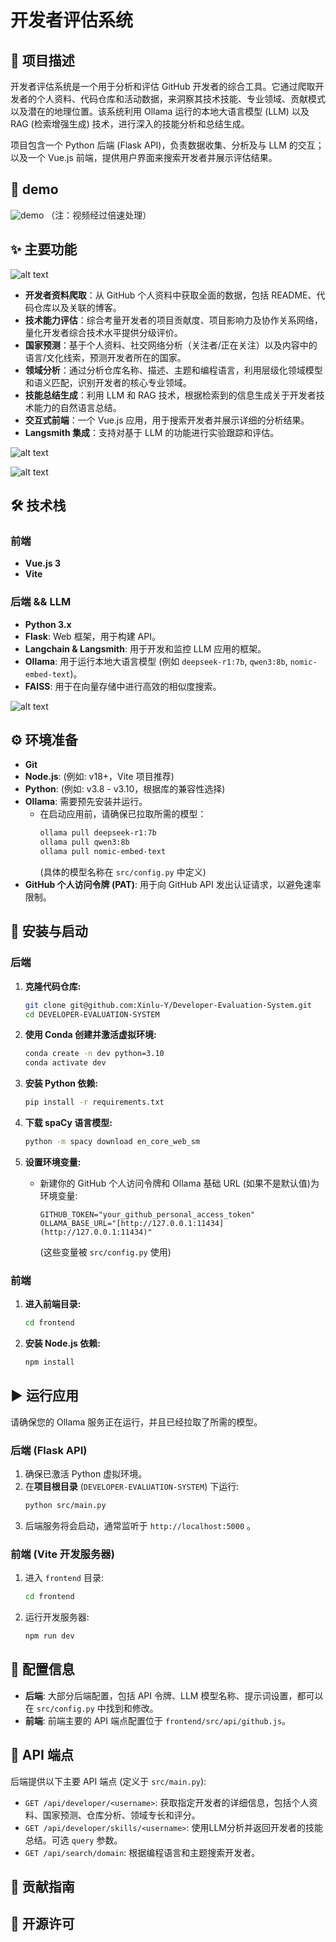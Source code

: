 # 开发者评估系统

## 📖 项目描述

开发者评估系统是一个用于分析和评估 GitHub 开发者的综合工具。它通过爬取开发者的个人资料、代码仓库和活动数据，来洞察其技术技能、专业领域、贡献模式以及潜在的地理位置。该系统利用 Ollama 运行的本地大语言模型 (LLM) 以及 RAG (检索增强生成) 技术，进行深入的技能分析和总结生成。

项目包含一个 Python 后端 (Flask API)，负责数据收集、分析及与 LLM 的交互；以及一个 Vue.js 前端，提供用户界面来搜索开发者并展示评估结果。

## 🎥 demo
![demo](./assets/recording.gif)
（注：视频经过倍速处理）

## ✨ 主要功能
![alt text](./assets/image-1.png)
* **开发者资料爬取**：从 GitHub 个人资料中获取全面的数据，包括 README、代码仓库以及关联的博客。
* **技术能力评估**：综合考量开发者的项目贡献度、项目影响力及协作关系网络，量化开发者综合技术水平提供分级评价。
* **国家预测**：基于个人资料、社交网络分析（关注者/正在关注）以及内容中的语言/文化线索，预测开发者所在的国家。
* **领域分析**：通过分析仓库名称、描述、主题和编程语言，利用层级化领域模型和语义匹配，识别开发者的核心专业领域。
* **技能总结生成**：利用 LLM 和 RAG 技术，根据检索到的信息生成关于开发者技术能力的自然语言总结。
* **交互式前端**：一个 Vue.js 应用，用于搜索开发者并展示详细的分析结果。
* **Langsmith 集成**：支持对基于 LLM 的功能进行实验跟踪和评估。

![alt text](./assets/image-2.png)

![alt text](./assets/image-3.png)

## 🛠️ 技术栈
### 前端

* **Vue.js 3**
* **Vite**

### 后端 && LLM

* **Python 3.x**
* **Flask**: Web 框架，用于构建 API。
* **Langchain & Langsmith**: 用于开发和监控 LLM 应用的框架。
* **Ollama**: 用于运行本地大语言模型 (例如 `deepseek-r1:7b`, `qwen3:8b`, `nomic-embed-text`)。
* **FAISS**: 用于在向量存储中进行高效的相似度搜索。




![alt text](./assets/image-4.png)

## ⚙️ 环境准备

* **Git**
* **Node.js**: (例如: v18+，Vite 项目推荐)
* **Python**: (例如: v3.8 - v3.10，根据库的兼容性选择)
* **Ollama**: 需要预先安装并运行。
    * 在启动应用前，请确保已拉取所需的模型：
        ```bash
        ollama pull deepseek-r1:7b
        ollama pull qwen3:8b
        ollama pull nomic-embed-text
        ```
        (具体的模型名称在 `src/config.py` 中定义)
* **GitHub 个人访问令牌 (PAT)**: 用于向 GitHub API 发出认证请求，以避免速率限制。

## 🚀 安装与启动

### 后端

1.  **克隆代码仓库:**
    ```bash
    git clone git@github.com:Xinlu-Y/Developer-Evaluation-System.git
    cd DEVELOPER-EVALUATION-SYSTEM
    ```

2.  **使用 Conda 创建并激活虚拟环境:**
    ```bash
    conda create -n dev python=3.10
    conda activate dev
    ```

3.  **安装 Python 依赖:**
    ```bash
    pip install -r requirements.txt
    ```

4.  **下载 spaCy 语言模型:**
    ```bash
    python -m spacy download en_core_web_sm
    ```

5.  **设置环境变量:**
    * 新建你的 GitHub 个人访问令牌和 Ollama 基础 URL (如果不是默认值)为环境变量:
        ```env
        GITHUB_TOKEN="your_github_personal_access_token"
        OLLAMA_BASE_URL="[http://127.0.0.1:11434](http://127.0.0.1:11434)"
        ```
        (这些变量被 `src/config.py` 使用)

### 前端

1.  **进入前端目录:**
    ```bash
    cd frontend
    ```

2.  **安装 Node.js 依赖:**
    ```bash
    npm install
    ```

## ▶️ 运行应用

请确保您的 Ollama 服务正在运行，并且已经拉取了所需的模型。

### 后端 (Flask API)

1.  确保已激活 Python 虚拟环境。
2.  在**项目根目录** (`DEVELOPER-EVALUATION-SYSTEM`) 下运行:
    ```bash
    python src/main.py
    ```
3.  后端服务将会启动，通常监听于 `http://localhost:5000` 。

### 前端 (Vite 开发服务器)

1.  进入 `frontend` 目录:
    ```bash
    cd frontend
    ```
2.  运行开发服务器:
    ```bash
    npm run dev
    ```

## 🔧 配置信息

* **后端**: 大部分后端配置，包括 API 令牌、LLM 模型名称、提示词设置，都可以在 `src/config.py` 中找到和修改。
* **前端**: 前端主要的 API 端点配置位于 `frontend/src/api/github.js`。

## 🔗 API 端点

后端提供以下主要 API 端点 (定义于 `src/main.py`):

* `GET /api/developer/<username>`: 获取指定开发者的详细信息，包括个人资料、国家预测、仓库分析、领域专长和评分。
* `GET /api/developer/skills/<username>`: 使用LLM分析并返回开发者的技能总结。可选 `query` 参数。
* `GET /api/search/domain`: 根据编程语言和主题搜索开发者。

## 🤝 贡献指南
## 📄 开源许可
